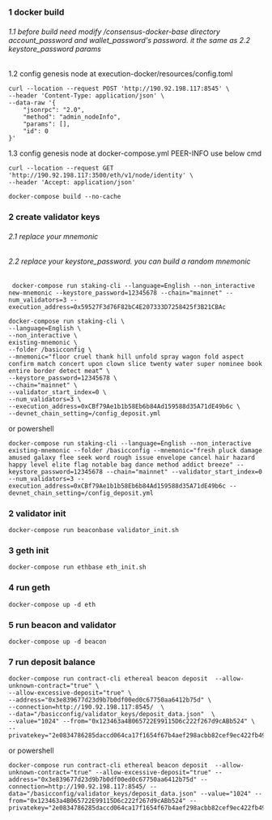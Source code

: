 ### 1 docker build 
###### 1.1 before build need modify /consensus-docker-base directory account_password and wallet_password's password. it the same as 2.2 keystore_password params
1.2 config genesis node at execution-docker/resources/config.toml
```shell
curl --location --request POST 'http://190.92.198.117:8545' \
--header 'Content-Type: application/json' \
--data-raw '{
    "jsonrpc": "2.0",
    "method": "admin_nodeInfo",
    "params": [],
    "id": 0
}'
```
1.3 config genesis node at docker-compose.yml PEER-INFO use below cmd
```shell
curl --location --request GET 'http://190.92.198.117:3500/eth/v1/node/identity' \
--header 'Accept: application/json'
```
```shell
docker-compose build --no-cache
```

### 2 create validator keys
###### 2.1 replace your mnemonic
###### 2.2 replace your keystore_password. you can build a random mnemonic
```shell 
 docker-compose run staking-cli --language=English --non_interactive new-mnemonic --keystore_password=12345678 --chain="mainnet" --num_validators=3 --execution_address=0x59527F3d76F82bC4E207333D7258425f3B21CBAc
```
```shell
docker-compose run staking-cli \
--language=English \
--non_interactive \
existing-mnemonic \
--folder /basicconfig \
--mnemonic="floor cruel thank hill unfold spray wagon fold aspect confirm match concert upon clown slice twenty water super nominee book entire border detect meat“ \
--keystore_password=12345678 \
--chain="mainnet" \
--validator_start_index=0 \
--num_validators=3 \
--execution_address=0xCBf79Ae1b1b58Eb6b84Ad159588d35A71dE49b6c \
--devnet_chain_setting=/config_deposit.yml
```
or powershell 
```shell
docker-compose run staking-cli --language=English --non_interactive existing-mnemonic --folder /basicconfig --mnemonic="fresh pluck damage amused galaxy flee seek word rough issue envelope cancel hair hazard happy level elite flag notable bag dance method addict breeze" --keystore_password=12345678 --chain="mainnet" --validator_start_index=0 --num_validators=3 --execution_address=0xCBf79Ae1b1b58Eb6b84Ad159588d35A71dE49b6c --devnet_chain_setting=/config_deposit.yml
```
### 2 validator init 
```shell
docker-compose run beaconbase validator_init.sh
```

### 3 geth init 
```shell
docker-compose run ethbase eth_init.sh
```

### 4 run geth
```shell
docker-compose up -d eth
```

### 5 run beacon and validator
```shell
docker-compose up -d beacon
```

### 7 run deposit balance
```shell
docker-compose run contract-cli ethereal beacon deposit  --allow-unknown-contract="true" \
--allow-excessive-deposit="true" \
--address="0x3e839677d23d9b7b0df00ed0c67750aa6412b75d" \
--connection=http://190.92.198.117:8545/  \
--data="/basicconfig/validator_keys/deposit_data.json"  \
--value="1024" --from="0x123463a4B065722E99115D6c222f267d9cABb524" \
--privatekey="2e0834786285daccd064ca17f1654f67b4aef298acbb82cef9ec422fb4975622"
```
or powershell
```shell
docker-compose run contract-cli ethereal beacon deposit  --allow-unknown-contract="true" --allow-excessive-deposit="true" --address="0x3e839677d23d9b7b0df00ed0c67750aa6412b75d" --connection=http://190.92.198.117:8545/ --data="/basicconfig/validator_keys/deposit_data.json" --value="1024" --from="0x123463a4B065722E99115D6c222f267d9cABb524" --privatekey="2e0834786285daccd064ca17f1654f67b4aef298acbb82cef9ec422fb4975622"
```